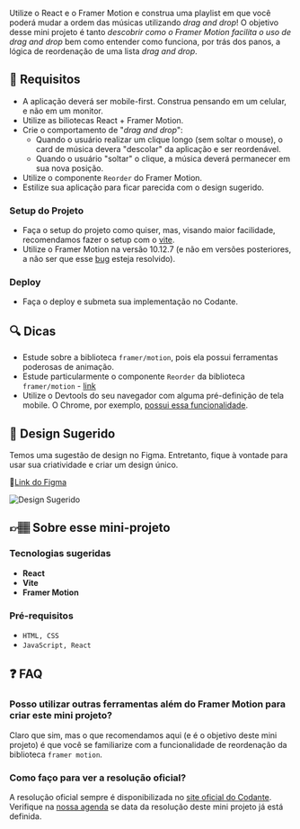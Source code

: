 Utilize o React e o Framer Motion e construa uma playlist em que você poderá mudar a ordem das músicas utilizando _drag and drop_! O objetivo desse mini projeto é tanto _descobrir como o Framer Motion facilita o uso de drag and drop_ bem como entender como funciona, por trás dos panos, a lógica de reordenação de uma lista _drag and drop_.

## 🔨 Requisitos

- A aplicação deverá ser mobile-first. Construa pensando em um celular, e não em um monitor.
- Utilize as biliotecas React + Framer Motion.
- Crie o comportamento de "_drag and drop_":
  - Quando o usuário realizar um clique longo (sem soltar o mouse), o card de música devera "descolar" da aplicação e ser reordenável.
  - Quando o usuário "soltar" o clique, a música deverá permanecer em sua nova posição.
- Utilize o componente `Reorder` do Framer Motion.
- Estilize sua aplicação para ficar parecida com o design sugerido.

### Setup do Projeto

- Faça o setup do projeto como quiser, mas, visando maior facilidade, recomendamos fazer o setup com o [vite](https://vitejs.dev/).
- Utilize o Framer Motion na versão 10.12.7 (e não em versões posteriores, a não ser que esse [bug](https://github.com/framer/motion/issues/2183) esteja resolvido).

### Deploy

- Faça o deploy e submeta sua implementação no Codante.

## 🔍 Dicas

- Estude sobre a biblioteca `framer/motion`, pois ela possui ferramentas poderosas de animação.
- Estude particularmente o componente `Reorder` da biblioteca `framer/motion` - [link](https://www.framer.com/motion/reorder/)
- Utilize o Devtools do seu navegador com alguma pré-definição de tela mobile. O Chrome, por exemplo, [possui essa funcionalidade](https://developer.chrome.com/docs/devtools/device-mode/).

## 🎨 Design Sugerido

Temos uma sugestão de design no Figma. Entretanto, fique à vontade para usar sua criatividade e criar um design único.

🔗[Link do Figma](https://www.figma.com/community/file/1273711237095306477)

![Design Sugerido](https://codante.s3.sa-east-1.amazonaws.com/challenges/readme-images/drag-and-drop-com-react-e-framer-motion.png)

## 👉🏽 Sobre esse mini-projeto

### Tecnologias sugeridas

- **React**
- **Vite**
- **Framer Motion**

### Pré-requisitos

- `HTML, CSS`
- `JavaScript, React`

## ❓ FAQ

### Posso utilizar outras ferramentas além do Framer Motion para criar este mini projeto?

Claro que sim, mas o que recomendamos aqui (e é o objetivo deste mini projeto) é que você se familiarize com a funcionalidade de reordenação da biblioteca `framer motion`.

### Como faço para ver a resolução oficial?

A resolução oficial sempre é disponibilizada no [site oficial do Codante](https://codante.io). Verifique na [nossa agenda](https://codante.io/agenda) se data da resolução deste mini projeto já está definida.
